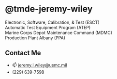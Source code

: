 # **@tmde-jeremy-wiley**
Electronic, Software, Calibration, & Test (ESCT)<br>
Automatic Test Equipment Program (ATEP)<br>
Marine Corps Depot Maintenance Command (MDMC)<br>
Production Plant Albany (PPA)<br>

## Contact Me
- 📫 jeremy.l.wiley@usmc.mil
- (229) 639-7598

<!---
tmde-jeremy-wiley/tmde-jeremy-wiley is a ✨ special ✨ repository because its `README.md` (this file) appears on your GitHub profile.
You can click the Preview link to take a look at your changes.
--->
